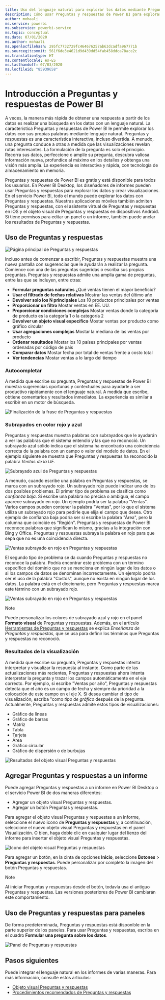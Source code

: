 ```yaml
---
title: Uso del lenguaje natural para explorar los datos mediante Preguntas y respuestas de Power BI
description: Cómo usar Preguntas y respuestas de Power BI para explorar los datos
author: mohaali
ms.service: powerbi
ms.subservice: powerbi-service
ms.topic: conceptual
ms.date: 07/01/2020
ms.author: mohaali
ms.openlocfilehash: 295fc7732729fc464676257ab63dcadfa967771b
ms.sourcegitcommit: 561f6de3e4621d9d439dd54fab458ddca78ace2c
ms.translationtype: HT
ms.contentlocale: es-ES
ms.lasthandoff: 07/03/2020
ms.locfileid: "85939658"
---
```

# <a name="intro-to-power-bi-qa"></a>Introducción a Preguntas y respuestas de Power BI

A veces, la manera más rápida de obtener una respuesta a partir de los datos es realizar una búsqueda en los datos con un lenguaje natural. La característica Preguntas y respuestas de Power BI le permite explorar los datos con sus propias palabras mediante lenguaje natural. Preguntas y respuestas es una característica interactiva, incluso divertida. A menudo, una pregunta conduce a otras a medida que las visualizaciones revelan rutas interesantes. La formulación de la pregunta es solo el principio. Recorra sus datos, perfeccione o amplíe su pregunta, descubra valiosa información nueva, profundice al máximo en los detalles y obtenga una visión más amplia. La experiencia es interactiva y rápida, con tecnología de almacenamiento en memoria. 

Preguntas y respuestas de Power BI es gratis y está disponible para todos los usuarios. En Power BI Desktop, los diseñadores de informes pueden usar Preguntas y respuestas para explorar los datos y crear visualizaciones. En el servicio Power BI, todo el mundo puede explorar los datos con Preguntas y respuestas. Nuestras aplicaciones móviles también admiten Preguntas y respuestas, con el asistente virtual de Preguntas y respuestas en iOS y el objeto visual de Preguntas y respuestas en dispositivos Android. Si tiene permisos para editar un panel o un informe, también puede anclar los resultados de Preguntas y respuestas.

## <a name="how-to-use-qa"></a>Uso de Preguntas y respuestas

![Página principal de Preguntas y respuestas](media/qna-visual.png)

Incluso antes de comenzar a escribir, Preguntas y respuestas muestra una nueva pantalla con sugerencias que le ayudarán a realizar la pregunta. Comience con una de las preguntas sugeridas o escriba sus propias preguntas. Preguntas y respuestas admite una amplia gama de preguntas, entre las que se incluyen, entre otras:

- **Formular preguntas naturales** ¿Qué ventas tienen el mayor beneficio?
- **Usar el filtrado de fechas relativas** Mostrar las ventas del último año
- **Devolver solo los N principales** Los 10 productos principales por ventas
- **Proporcionar un filtro** Mostar ventas en EE. UU.
- **Proporcionar condiciones complejas** Mostar ventas donde la categoría de producto es la categoría 1 o la categoría 2
- **Devolver un objeto visual específico** Mostar ventas por producto como gráfico circular
- **Usar agregaciones complejas** Mostar la mediana de las ventas por producto
- **Ordenar resultados** Mostar los 10 países principales por ventas ordenadas por código de país
- **Comparar datos** Mostar fecha por total de ventas frente a costo total
- **Ver tendencias** Mostar ventas a lo largo del tiempo

### <a name="autocomplete"></a>Autocompletar

A medida que escribe su pregunta, Preguntas y respuestas de Power BI muestra sugerencias oportunas y contextuales para ayudarle a ser productivo rápidamente con el lenguaje natural. A medida que escribe, obtiene comentarios y resultados inmediatos. La experiencia es similar a escribir en un motor de búsqueda.

![Finalización de la frase de Preguntas y respuestas](media/qna-suggestion-phrase-completion.png)

### <a name="redblue-underlines"></a>Subrayados en color rojo y azul

Preguntas y respuestas muestra palabras con subrayados que le ayudarán a ver las palabras que el sistema entendió y las que no reconoció. Un subrayado azul sólido indica que el sistema ha encontrado una coincidencia correcta de la palabra con un campo o valor del modelo de datos. En el ejemplo siguiente se muestra que Preguntas y respuestas ha reconocido la palabra *Ventas de la UE*.

![Subrayado azul de Preguntas y respuestas](media/qna-blue-underline.png)

A menudo, cuando escribe una palabra en Preguntas y respuestas, se marca con un subrayado rojo. Un subrayado rojo puede indicar uno de los dos posibles problemas. El primer tipo de problema se clasifica como *confianza baja*. Si escribe una palabra no precisa o ambigua, el campo aparece subrayado en rojo. Un ejemplo podría ser la palabra "Ventas". Varios campos pueden contener la palabra "Ventas", por lo que el sistema utiliza un subrayado rojo para pedirle que elija el campo que desea. Otro ejemplo de confianza baja podría ser si escribe la palabra "Área", pero la columna que coincide es "Región". Preguntas y respuestas de Power BI reconoce palabras que significan lo mismo, gracias a la integración con Bing y Office. Preguntas y respuestas subraya la palabra en rojo para que sepa que no es una coincidencia directa.

![Ventas subrayado en rojo en Preguntas y respuestas](media/qna-red-underline-sales.png)

El segundo tipo de problema se da cuando Preguntas y respuestas no reconoce la palabra. Podría encontrar este problema con un término específico del dominio que no se menciona en ningún lugar de los datos o si los campos de datos se denominan incorrectamente. Un ejemplo podría ser el uso de la palabra "Costos", aunque no exista en ningún lugar de los datos. La palabra está en el diccionario, pero Preguntas y respuestas marca este término con un subrayado rojo.

![Ventas subrayado en rojo en Preguntas y respuestas](media/qna-red-underline-costs.png)

> [!NOTE]
> Puede personalizar los colores de subrayado azul y rojo en el panel **Formato visual** de Preguntas y respuestas. Además, en el artículo [Herramientas de Preguntas y respuestas](q-and-a-tooling-teach-q-and-a.md) se explica *Enseñanza de Preguntas y respuestas*, que se usa para definir los términos que Preguntas y respuestas no reconoció.

### <a name="visualization-results"></a>Resultados de la visualización

A medida que escribe su pregunta, Preguntas y respuestas intenta interpretar y visualizar la respuesta al instante. Como parte de las actualizaciones más recientes, Preguntas y respuestas ahora intenta interpretar la pregunta y trazar los campos automáticamente en el eje correcto. Por ejemplo, si escribe "Ventas por año", Preguntas y respuestas detecta que el año es un campo de fecha y siempre da prioridad a la colocación de este campo en el eje X. Si desea cambiar el tipo de visualización, escriba "como *tipo de gráfico* después de la pregunta. Actualmente, Preguntas y respuestas admite estos tipos de visualizaciones:

- Gráfico de líneas
- Gráfico de barras
- Matriz
- Tabla
- Tarjeta
- Área
- Gráfico circular
- Gráfico de dispersión o de burbujas
 
![Resultados del objeto visual Preguntas y respuestas](media/qna-visual-results-date.png)

## <a name="add-qa-to-a-report"></a>Agregar Preguntas y respuestas a un informe

Puede agregar Preguntas y respuestas a un informe en Power BI Desktop o el servicio Power BI de dos maneras diferentes:

- Agregar un objeto visual Preguntas y respuestas.
- Agregar un botón Preguntas y respuestas.

Para agregar el objeto visual Preguntas y respuestas a un informe, seleccione el nuevo icono de **Preguntas y respuestas** y, a continuación, seleccione el nuevo objeto visual Preguntas y respuestas en el panel Visualización. O bien, haga doble clic en cualquier lugar del lienzo del informe para insertar el objeto visual Preguntas y respuestas.

![Icono del objeto visual Preguntas y respuestas](media/qna-visual-icon.png)

Para agregar un botón, en la cinta de opciones **Inicio**, seleccione **Botones** > **Preguntas y respuestas**. Puede personalizar por completo la imagen del botón Preguntas y respuestas.

> [!NOTE]
> Al iniciar Preguntas y respuestas desde el botón, todavía usa el antiguo Preguntas y respuestas. Las versiones posteriores de Power BI cambiarán este comportamiento.

## <a name="use-qa-for-dashboards"></a>Uso de Preguntas y respuestas para paneles

De forma predeterminada, Preguntas y respuestas está disponible en la parte superior de los paneles. Para usar Preguntas y respuestas, escriba en el cuadro **Formular una pregunta sobre los datos**.

![Panel de Preguntas y respuestas](media/qna-dashboard.png)

## <a name="next-steps"></a>Pasos siguientes

Puede integrar el lenguaje natural en los informes de varias maneras. Para más información, consulte estos artículos:

* [Objeto visual Preguntas y respuestas](../visuals/power-bi-visualization-q-and-a.md)
* [Procedimientos recomendados de Preguntas y respuestas](q-and-a-best-practices.md)
